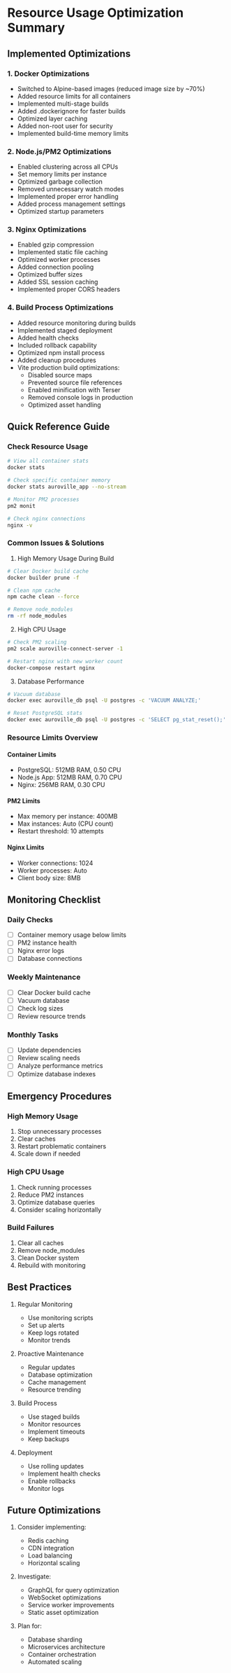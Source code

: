 # Resource Usage Optimization Summary

## Implemented Optimizations

### 1. Docker Optimizations
- Switched to Alpine-based images (reduced image size by ~70%)
- Added resource limits for all containers
- Implemented multi-stage builds
- Added .dockerignore for faster builds
- Optimized layer caching
- Added non-root user for security
- Implemented build-time memory limits

### 2. Node.js/PM2 Optimizations
- Enabled clustering across all CPUs
- Set memory limits per instance
- Optimized garbage collection
- Removed unnecessary watch modes
- Implemented proper error handling
- Added process management settings
- Optimized startup parameters

### 3. Nginx Optimizations
- Enabled gzip compression
- Implemented static file caching
- Optimized worker processes
- Added connection pooling
- Optimized buffer sizes
- Added SSL session caching
- Implemented proper CORS headers

### 4. Build Process Optimizations
- Added resource monitoring during builds
- Implemented staged deployment
- Added health checks
- Included rollback capability
- Optimized npm install process
- Added cleanup procedures
- Vite production build optimizations:
  * Disabled source maps
  * Prevented source file references
  * Enabled minification with Terser
  * Removed console logs in production
  * Optimized asset handling

## Quick Reference Guide

### Check Resource Usage
```bash
# View all container stats
docker stats

# Check specific container memory
docker stats auroville_app --no-stream

# Monitor PM2 processes
pm2 monit

# Check nginx connections
nginx -v
```

### Common Issues & Solutions

1. High Memory Usage During Build
```bash
# Clear Docker build cache
docker builder prune -f

# Clean npm cache
npm cache clean --force

# Remove node_modules
rm -rf node_modules
```

2. High CPU Usage
```bash
# Check PM2 scaling
pm2 scale auroville-connect-server -1

# Restart nginx with new worker count
docker-compose restart nginx
```

3. Database Performance
```bash
# Vacuum database
docker exec auroville_db psql -U postgres -c 'VACUUM ANALYZE;'

# Reset PostgreSQL stats
docker exec auroville_db psql -U postgres -c 'SELECT pg_stat_reset();'
```

### Resource Limits Overview

#### Container Limits
- PostgreSQL: 512MB RAM, 0.50 CPU
- Node.js App: 512MB RAM, 0.70 CPU
- Nginx: 256MB RAM, 0.30 CPU

#### PM2 Limits
- Max memory per instance: 400MB
- Max instances: Auto (CPU count)
- Restart threshold: 10 attempts

#### Nginx Limits
- Worker connections: 1024
- Worker processes: Auto
- Client body size: 8MB

## Monitoring Checklist

### Daily Checks
- [ ] Container memory usage below limits
- [ ] PM2 instance health
- [ ] Nginx error logs
- [ ] Database connections

### Weekly Maintenance
- [ ] Clear Docker build cache
- [ ] Vacuum database
- [ ] Check log sizes
- [ ] Review resource trends

### Monthly Tasks
- [ ] Update dependencies
- [ ] Review scaling needs
- [ ] Analyze performance metrics
- [ ] Optimize database indexes

## Emergency Procedures

### High Memory Usage
1. Stop unnecessary processes
2. Clear caches
3. Restart problematic containers
4. Scale down if needed

### High CPU Usage
1. Check running processes
2. Reduce PM2 instances
3. Optimize database queries
4. Consider scaling horizontally

### Build Failures
1. Clear all caches
2. Remove node_modules
3. Clean Docker system
4. Rebuild with monitoring

## Best Practices

1. Regular Monitoring
   - Use monitoring scripts
   - Set up alerts
   - Keep logs rotated
   - Monitor trends

2. Proactive Maintenance
   - Regular updates
   - Database optimization
   - Cache management
   - Resource trending

3. Build Process
   - Use staged builds
   - Monitor resources
   - Implement timeouts
   - Keep backups

4. Deployment
   - Use rolling updates
   - Implement health checks
   - Enable rollbacks
   - Monitor logs

## Future Optimizations

1. Consider implementing:
   - Redis caching
   - CDN integration
   - Load balancing
   - Horizontal scaling

2. Investigate:
   - GraphQL for query optimization
   - WebSocket optimizations
   - Service worker improvements
   - Static asset optimization

3. Plan for:
   - Database sharding
   - Microservices architecture
   - Container orchestration
   - Automated scaling